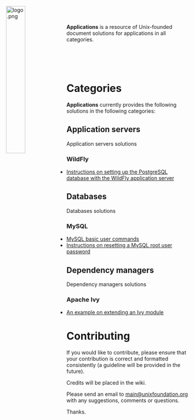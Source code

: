 
<img src='https://raw.githubusercontent.com/unixfoundation/applications/images/logo.png' width='32%' align='left' alt='logo.png'>
<br><br>

**Applications** is a resource of Unix-founded document solutions for applications in all categories.
<br><br><br><br><br>

# Categories

**Applications** currently provides the following solutions in the following categories:

## Application servers

Application servers solutions

### WildFly

* [Instructions on setting up the PostgreSQL database with the WildFly application server](application_servers/wildfly/set-up-postgresql-with-wildfly-instructions.txt)

## Databases

Databases solutions

### MySQL

* [MySQL basic user commands](databases/mysql/mysql-basic-user-commands.txt)
* [Instructions on resetting a MySQL root user password](databases/mysql/reset-mysql-root-user-password-instructions.txt)

## Dependency managers

Dependency managers solutions

### Apache Ivy

* [An example on extending an Ivy module](dependency_managers/apache_ivy/extend-ivy-module-example.txt)

# Contributing

If you would like to contribute, please ensure that your contribution is correct and formatted consistently (a guideline will be provided in the future).

Credits will be placed in the wiki.

Please send an email to main@unixfoundation.org with any suggestions, comments or questions.

Thanks.

